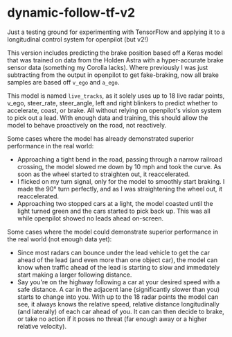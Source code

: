 # dynamic-follow-tf-v2

Just a testing ground for experimenting with TensorFlow and applying it to a longitudinal control system for openpilot (but v2!)

This version includes predicting the brake position based off a Keras model that was trained on data from the Holden Astra with a hyper-accurate brake sensor data (something my Corolla lacks). Where previously I was just subtracting from the output in openpilot to get fake-braking, now all brake samples are based off `v_ego` and `a_ego`.

This model is named `live_tracks`, as it solely uses up to 18 live radar points, v_ego, steer_rate, steer_angle, left and right blinkers to predict whether to accelerate, coast, or brake. All without relying on openpilot's vision system to pick out a lead. With enough data and training, this should allow the model to behave proactively on the road, not reactively.

Some cases where the model has already demonstrated superior performance in the real world:

- Approaching a tight bend in the road, passing through a narrow railroad crossing, the model slowed me down by 10 mph and took the curve. As soon as the wheel started to straighten out, it reaccelerated.
- I flicked on my turn signal, only for the model to smoothly start braking. I made the 90° turn perfectly, and as I was straightening the wheel out, it reaccelerated.
- Approaching two stopped cars at a light, the model coasted until the light turned green and the cars started to pick back up. This was all while openpilot showed no leads ahead on-screen.

Some cases where the model could demonstrate superior performance in the real world (not enough data yet):

- Since most radars can bounce under the lead vehicle to get the car ahead of the lead (and even more than one object car), the model can know when traffic ahead of the lead is starting to slow and immedately start making a larger following distance.
- Say you're on the highway following a car at your desired speed with a safe distance. A car in the adjacent lane (significantly slower than you) starts to change into you. With up to the 18 radar points the model can see, it always knows the relative speed, relative distance longitudinally (and laterally) of each car ahead of you. It can can then decide to brake, or take no action if it poses no threat (far enough away or a higher relative velocity).
